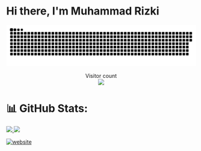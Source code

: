 # Hi there, I'm Muhammad Rizki 
<p align="center">
<a href=#><img src="contributions.svg"></a>
  </p>
<p align="center"> 
  Visitor count<br>
  <img src="https://profile-counter.glitch.me/MRizki28/count.svg" />
</p>



# 📊 GitHub Stats:
<p align="left">
<a href="https://github.com/MRizki28">
  <img height="180em" src="https://github-readme-stats-eight-theta.vercel.app/api?username=MRizki28&show_icons=true&theme=radical&include_all_commits=true&count_private=true"/>
  <img height="180em" src="https://github-readme-stats-eight-theta.vercel.app/api/top-langs/?username=MRizki28&layout=compact&langs_count=8&theme=radical"/>
</a>
</p>




[![website](./img/whatsapp.)](https://wa.me/+6282290333669?text=Hello%20Rizki)


[webdev]: https://github.com/MRizki28/MRizki28
